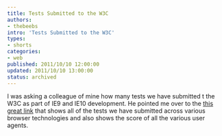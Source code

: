 ```yaml
---
title: Tests Submitted to the W3C
authors:
- thebeebs
intro: 'Tests Submitted to the W3C'
types:
- shorts
categories:
- web
published: 2011/10/10 12:00:00
updated: 2011/10/10 13:00:00
status: archived
---
```


I was asking a colleague of mine how many tests we have submitted t the W3C as part of IE9 and IE10 development. He pointed me over to the [this great link](http://samples.msdn.microsoft.com/ietestcenter/) that shows all of the tests we have submitted across various browser technologies and also shows the score of all the various user agents.
